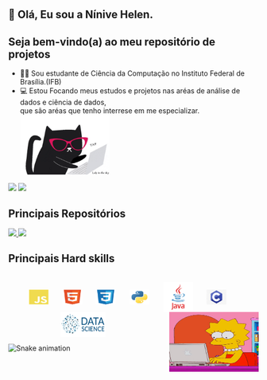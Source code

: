 ## 👋 Olá, Eu sou a Nínive Helen. 
## Seja bem-vindo(a) ao meu repositório de projetos 
- 👨‍🎓 Sou estudante de Ciência da Computação no Instituto Federal de Brasília.(IFB)</br>
-  💻 Estou Focando meus estudos e projetos nas aréas de análise de dados e ciência de dados, </br>que são aréas que tenho interrese em me especializar.
</br><img align="li" alt="gif" height="120" width="180"  src="https://github.com/ninivehelen/ninivehelen/blob/main/giphy.gif"></br>
 <div>

  
  <img height="170em" src="https://github-readme-stats.vercel.app/api?username=ninivehelen&show_icons=true&theme=dracula&include_all_commits=true&count_private=true"/>
  <img height="170em" src="https://github-readme-stats.vercel.app/api/top-langs/?username=ninivehelen&layout=compact&langs_count=16&theme=dracula"/>
   
 ## Principais Repositórios
<a href="https://github.com/ninivehelen/Analise_De_Dados">
  <img height="120em" src="https://github-readme-stats.vercel.app/api/pin/?username=ninivehelen&repo=Analise_De_Dados&theme=dracula" />
</a>

<a href="https://github.com/ninivehelen/Modelos_Machine_Learning">
  <img height="120em" src="https://github-readme-stats.vercel.app/api/pin/?username=ninivehelen&repo=Modelos_Machine_Learning&theme=dracula" />
</a>
   
   
 ## Principais Hard skills
 
</div>
<div align="center">
<div style="display: inline_block"><br>
  <img align="center" alt="Rafa-Js" height="30" width="40" src="https://raw.githubusercontent.com/devicons/devicon/master/icons/javascript/javascript-plain.svg">
  &nbsp;&nbsp; &nbsp;&nbsp;
  <img align="center" alt="Rafa-HTML" height="30" width="40" src="https://raw.githubusercontent.com/devicons/devicon/master/icons/html5/html5-original.svg">
  &nbsp;&nbsp; &nbsp;&nbsp;
  <img align="center" alt="Rafa-CSS" height="30" width="40" src="https://raw.githubusercontent.com/devicons/devicon/master/icons/css3/css3-original.svg">
  &nbsp;&nbsp; &nbsp;&nbsp;
  <img align="center" alt="Rafa-Python" height="30" width="40" src="https://raw.githubusercontent.com/devicons/devicon/master/icons/python/python-original.svg">
  &nbsp;&nbsp; &nbsp;&nbsp;
  <img align="center" alt="java" height="60" width="60" src="https://github.com/ninivehelen/ninivehelen/blob/main/java.png">
  &nbsp;&nbsp; &nbsp;&nbsp;
  <img align="center" alt="c" height="30" width="40" src="https://github.com/ninivehelen/ninivehelen/blob/main/c.jpg">
  &nbsp;&nbsp; &nbsp;&nbsp;
  <img align="center" alt="datascience" height="50" width="90" src="https://github.com/ninivehelen/ninivehelen/blob/main/datascience.png">
  &nbsp;&nbsp; &nbsp;&nbsp;
  <img align="right" alt="gif" height="120" width="180" src="https://github.com/ninivehelen/ninivehelen/blob/main/lisa.gif">
 </div>
 <div>

 
</div>
  
</div>
  
 
<div> 

  ![Snake animation](https://github.com/ninivehelen/rafaballerini/blob/output/github-contribution-grid-snake.svg)
 
</div>
 

